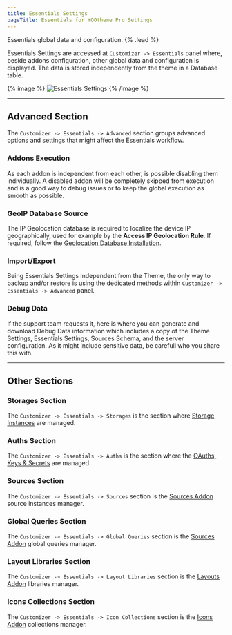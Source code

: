 ```yaml
---
title: Essentials Settings
pageTitle: Essentials for YOOtheme Pro Settings
---
```


Essentials global data and configuration. {% .lead %}

Essentials Settings are accessed at `Customizer -> Essentials` panel where, beside addons configuration, other global data and configuration is displayed. The data is stored independently from the theme in a Database table.

{% image %}
![Essentials Settings](/assets/ytp/essentials-settings.gif)
{% /image %}

---

## Advanced Section

The `Customizer -> Essentials -> Advanced` section groups advanced options and settings that might affect the Essentials workflow.

### Addons Execution

As each addon is independent from each other, is possible disabling them individually. A disabled addon will be completely skipped from execution and is a good way to debug issues or to keep the global execution as smooth as possible.

### GeoIP Database Source

The IP Geolocation database is required to localize the device IP geographically, used for example by the **Access IP Geolocation Rule**. If required, follow the [Geolocation Database Installation](./geolocation).

### Import/Export

Being Essentials Settings independent from the Theme, the only way to backup and/or restore is using the dedicated methods within `Customizer -> Essentials -> Advanced` panel.

### Debug Data

If the support team requests it, here is where you can generate and download Debug Data information which includes a copy of the Theme Settings, Essentials Settings, Sources Schema, and the server configuration. As it might include sensitive data, be carefull who you share this with.

---

## Other Sections

### Storages Section

The `Customizer -> Essentials -> Storages` is the section where [Storage Instances](./storage-abstraction) are managed.

### Auths Section

The `Customizer -> Essentials -> Auths` is the section where the [OAuths, Keys & Secrets](./oauth-keys-secrets) are managed.

### Sources Section

The `Customizer -> Essentials -> Sources` section is the [Sources Addon](./addon/sources) source instances manager.

### Global Queries Section

The `Customizer -> Essentials -> Global Queries` section is the [Sources Addon](./addon/sources) global queries manager.

### Layout Libraries Section

The `Customizer -> Essentials -> Layout Libraries` section is the [Layouts Addon](./addon/layouts) libraries manager.

### Icons Collections Section

The `Customizer -> Essentials -> Icon Collections` section is the [Icons Addon](./addon/icons) collections manager.
